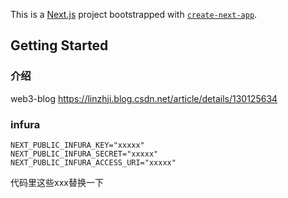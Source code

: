 This is a [Next.js](https://nextjs.org/) project bootstrapped with [`create-next-app`](https://github.com/vercel/next.js/tree/canary/packages/create-next-app).

## Getting Started

### 介绍  
web3-blog https://linzhji.blog.csdn.net/article/details/130125634


### infura
```
NEXT_PUBLIC_INFURA_KEY="xxxxx"
NEXT_PUBLIC_INFURA_SECRET="xxxxx"
NEXT_PUBLIC_INFURA_ACCESS_URI="xxxxx"
```
代码里这些xxx替换一下



